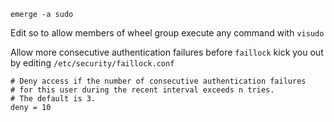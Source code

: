 ```
emerge -a sudo
```

Edit so to allow members of wheel group execute any command with `visudo`

Allow more consecutive authentication failures before `faillock` kick you out by editing `/etc/security/faillock.conf`

```
# Deny access if the number of consecutive authentication failures
# for this user during the recent interval exceeds n tries.
# The default is 3.
deny = 10
``` 
